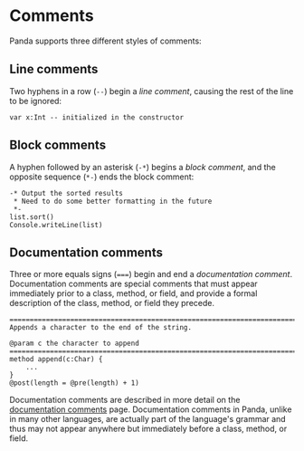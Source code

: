 Comments
========

Panda supports three different styles of comments:

Line comments
-------------

Two hyphens in a row (`--`) begin a *line comment*, causing the rest of the line
to be ignored:

    var x:Int -- initialized in the constructor

Block comments
--------------

A hyphen followed by an asterisk (`-*`) begins a *block comment*, and the 
opposite sequence (`*-`) ends the block comment:

    -* Output the sorted results
     * Need to do some better formatting in the future
     *-
    list.sort()
    Console.writeLine(list)

Documentation comments
----------------------

Three or more equals signs (`===`) begin and end a *documentation comment*.
Documentation comments are special comments that must appear immediately prior
to a class, method, or field, and provide a formal description of the class,
method, or field they precede.

    ============================================================================
    Appends a character to the end of the string.

    @param c the character to append
    ============================================================================
    method append(c:Char) {
        ...
    }
    @post(length = @pre(length) + 1)

Documentation comments are described in more detail on the 
[documentation comments](documentationComments.html) page. Documentation 
comments in Panda, unlike in many other languages, are actually part of the
language's grammar and thus may not appear anywhere but immediately before a
class, method, or field.